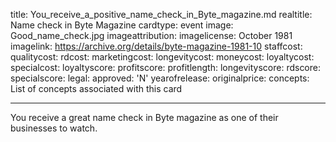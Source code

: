 title: You_receive_a_positive_name_check_in_Byte_magazine.md
realtitle: Name check in Byte Magazine
cardtype: event
image: Good_name_check.jpg
imageattribution: 
imagelicense: October 1981
imagelink: https://archive.org/details/byte-magazine-1981-10
staffcost: 
qualitycost:
rdcost: 
marketingcost: 
longevitycost:
moneycost:
loyaltycost:
specialcost:
loyaltyscore: 
profitscore: 
profitlength: 
longevityscore: 
rdscore:
specialscore:
legal: 
approved: 'N'
yearofrelease: 
originalprice: 
concepts: List of concepts associated with this card

---
You receive a great name check in Byte magazine as one of their businesses to watch.

